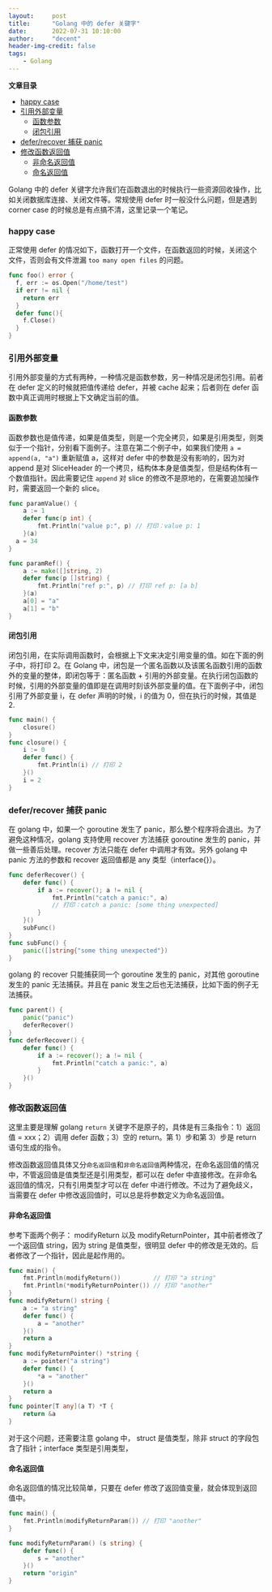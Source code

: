 ```yaml
---
layout:     post
title:      "Golang 中的 defer 关键字"
date:       2022-07-31 10:10:00
author:     "decent"
header-img-credit: false
tags:
    - Golang
---
```


**文章目录**
- [happy case](#happy-case)
- [引用外部变量](#引用外部变量)
  - [函数参数](#函数参数)
  - [闭包引用](#闭包引用)
- [defer/recover 捕获 panic](#deferrecover-捕获-panic)
- [修改函数返回值](#修改函数返回值)
  - [非命名返回值](#非命名返回值)
  - [命名返回值](#命名返回值)

Golang 中的 defer 关键字允许我们在函数退出的时候执行一些资源回收操作，比如关闭数据库连接、关闭文件等。常规使用 defer 时一般没什么问题，但是遇到 corner case 的时候总是有点搞不清，这里记录一个笔记。

### happy case
正常使用 defer 的情况如下，函数打开一个文件，在函数返回的时候，关闭这个文件，否则会有文件泄漏 `too many open files` 的问题。
```go
func foo() error {
  f, err := os.Open("/home/test")
  if err != nil {
    return err
  }
  defer func(){
    f.Close()
  }
}
```

### 引用外部变量
引用外部变量的方式有两种，一种情况是函数参数，另一种情况是闭包引用。前者在 defer 定义的时候就把值传递给 defer，并被 cache 起来；后者则在 defer 函数中真正调用时根据上下文确定当前的值。
#### 函数参数
函数参数也是值传递，如果是值类型，则是一个完全拷贝，如果是引用类型，则类似于一个指针，分别看下面例子。注意在第二个例子中，如果我们使用 `a = append(a, "a")` 重新赋值 a，这样对 defer 中的参数是没有影响的，因为对 append 是对 SliceHeader 的一个拷贝，结构体本身是值类型，但是结构体有一个数值指针。因此需要记住 `append` 对 slice 的修改不是原地的，在需要追加操作时，需要返回一个新的 slice。
```go
func paramValue() {
	a := 1
	defer func(p int) {
		fmt.Println("value p:", p) // 打印：value p: 1
	}(a)
  a = 34
}

func paramRef() {
	a := make([]string, 2)
	defer func(p []string) {
		fmt.Println("ref p:", p) // 打印 ref p: [a b]
	}(a)
	a[0] = "a"
	a[1] = "b"
}
```

#### 闭包引用
闭包引用，在实际调用函数时，会根据上下文来决定引用变量的值。如在下面的例子中，将打印 2。在 Golang 中，闭包是一个匿名函数以及该匿名函数引用的函数外的变量的整体，即闭包等于：匿名函数 + 引用的外部变量。在执行闭包函数的时候，引用的外部变量的值即是在调用时刻该外部变量的值。在下面例子中，闭包引用了外部变量 i，在 defer 声明的时候，i 的值为 0，但在执行的时候，其值是 2.
```go
func main() {
	closure()
}
func closure() {
	i := 0
	defer func() {
		fmt.Println(i) // 打印 2
	}()
	i = 2
}
```

### defer/recover 捕获 panic
在 golang 中，如果一个 goroutine 发生了 panic，那么整个程序将会退出。为了避免这种情况，golang 支持使用 recover 方法捕获 goroutine 发生的 panic，并做一些善后处理。recover 方法只能在 defer 中调用才有效。另外 golang 中 panic 方法的参数和 recover 返回值都是 any 类型（interface{}）。
```go
func deferRecover() {
	defer func() {
		if a := recover(); a != nil {
			fmt.Println("catch a panic:", a)
			// 打印：catch a panic: [some thing unexpected]
		}
	}()
	subFunc()
}
func subFunc() {
	panic([]string{"some thing unexpected"})
}
```
golang 的 recover 只能捕获同一个 goroutine 发生的 panic，对其他 goroutine 发生的 panic 无法捕获。并且在 panic 发生之后也无法捕获，比如下面的例子无法捕获。
```go
func parent() {
	panic("panic")
	deferRecover()
}
func deferRecover() {
	defer func() {
		if a := recover(); a != nil {
			fmt.Println("catch a panic:", a)
		}
	}()
}
```

### 修改函数返回值
这里主要是理解 golang `return` 关键字不是原子的，具体是有三条指令：1）返回值 = xxx；2）调用 defer 函数；3）空的 return。第 1）步和第 3）步是 return 语句生成的指令。

修改函数返回值具体又分`命名返回值`和`非命名返回值`两种情况，在命名返回值的情况中，不管返回值是值类型还是引用类型，都可以在 defer 中直接修改。在非命名返回值的情况，只有引用类型才可以在 defer 中进行修改。不过为了避免歧义，当需要在 defer 中修改返回值时，可以总是将参数定义为命名返回值。

#### 非命名返回值
参考下面两个例子： modifyReturn 以及 modifyReturnPointer，其中前者修改了一个返回值 string，因为 string 是值类型，很明显 defer 中的修改是无效的。后者修改了一个指针，因此是起作用的。
```go
func main() {
	fmt.Println(modifyReturn())         // 打印 "a string"
	fmt.Println(*modifyReturnPointer()) // 打印 "another"
}
func modifyReturn() string {
	a := "a string"
	defer func() {
		a = "another"
	}()
	return a
}
func modifyReturnPointer() *string {
	a := pointer("a string")
	defer func() {
		*a = "another"
	}()
	return a
}
func pointer[T any](a T) *T {
	return &a
}
```
对于这个问题，还需要注意 golang 中， struct 是值类型，除非 struct 的字段包含了指针；interface 类型是引用类型，

#### 命名返回值
命名返回值的情况比较简单，只要在 defer 修改了返回值变量，就会体现到返回值中。
```go
func main() {
	fmt.Println(modifyReturnParam()) // 打印 "another"
}

func modifyReturnParam() (s string) {
	defer func() {
		s = "another"
	}()
	return "origin"
}
```